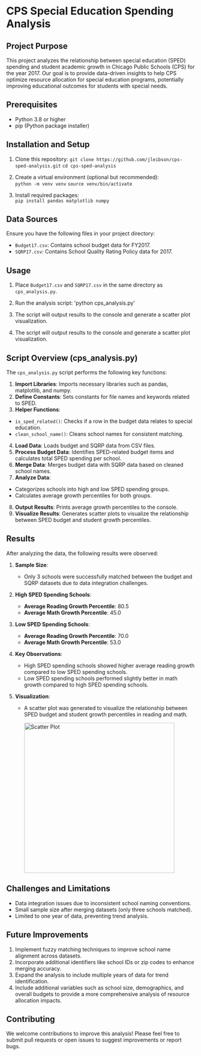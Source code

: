 # CPS Special Education Spending Analysis

## Project Purpose
This project analyzes the relationship between special education (SPED) spending and student academic growth in Chicago Public Schools (CPS) for the year 2017. Our goal is to provide data-driven insights to help CPS optimize resource allocation for special education programs, potentially improving educational outcomes for students with special needs.

## Prerequisites
- Python 3.8 or higher  
- pip (Python package installer)

## Installation and Setup
1. Clone this repository: 
`git clone https://github.com/jleibson/cps-sped-analysis.git`
`cd cps-sped-analysis`

2. Create a virtual environment (optional but recommended):  
`python -m venv venv`
`source venv/bin/activate`

3. Install required packages:  
`pip install pandas matplotlib numpy`


## Data Sources
Ensure you have the following files in your project directory:  
- `Budget17.csv`: Contains school budget data for FY2017.  
- `SQRP17.csv`: Contains School Quality Rating Policy data for 2017.

## Usage
1. Place `Budget17.csv` and `SQRP17.csv` in the same directory as `cps_analysis.py`.  
2. Run the analysis script: 'python cps_analysis.py'
3. The script will output results to the console and generate a scatter plot visualization.

3. The script will output results to the console and generate a scatter plot visualization.

## Script Overview (cps_analysis.py)

The `cps_analysis.py` script performs the following key functions:

1. **Import Libraries**: Imports necessary libraries such as pandas, matplotlib, and numpy.
2. **Define Constants**: Sets constants for file names and keywords related to SPED.
3. **Helper Functions**: 
- `is_sped_related()`: Checks if a row in the budget data relates to special education.
- `clean_school_name()`: Cleans school names for consistent matching.
4. **Load Data**: Loads budget and SQRP data from CSV files.
5. **Process Budget Data**: Identifies SPED-related budget items and calculates total SPED spending per school.
6. **Merge Data**: Merges budget data with SQRP data based on cleaned school names.
7. **Analyze Data**: 
- Categorizes schools into high and low SPED spending groups.
- Calculates average growth percentiles for both groups.
8. **Output Results**: Prints average growth percentiles to the console.
9. **Visualize Results**: Generates scatter plots to visualize the relationship between SPED budget and student growth percentiles.

## Results 

After analyzing the data, the following results were observed:

1. **Sample Size**:  
   - Only 3 schools were successfully matched between the budget and SQRP datasets due to data integration challenges.

2. **High SPED Spending Schools**:  
   - **Average Reading Growth Percentile**: 80.5  
   - **Average Math Growth Percentile**: 45.0  

3. **Low SPED Spending Schools**:  
   - **Average Reading Growth Percentile**: 70.0  
   - **Average Math Growth Percentile**: 53.0  

4. **Key Observations**:  
   - High SPED spending schools showed higher average reading growth compared to low SPED spending schools.  
   - Low SPED spending schools performed slightly better in math growth compared to high SPED spending schools.  

5. **Visualization**:  
   - A scatter plot was generated to visualize the relationship between SPED budget and student growth percentiles in reading and math.

     <img width="400" alt="Scatter Plot" src="https://github.com/user-attachments/assets/826736c8-8335-4974-92da-51fb814ed0b6" />



## Challenges and Limitations
- Data integration issues due to inconsistent school naming conventions.
- Small sample size after merging datasets (only three schools matched).
- Limited to one year of data, preventing trend analysis.

## Future Improvements
1. Implement fuzzy matching techniques to improve school name alignment across datasets.
2. Incorporate additional identifiers like school IDs or zip codes to enhance merging accuracy.
3. Expand the analysis to include multiple years of data for trend identification.
4. Include additional variables such as school size, demographics, and overall budgets to provide a more comprehensive analysis of resource allocation impacts.

## Contributing
We welcome contributions to improve this analysis! Please feel free to submit pull requests or open issues to suggest improvements or report bugs.

